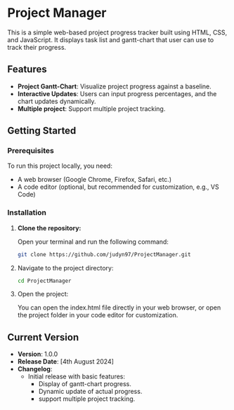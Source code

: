 # Project Manager

This is a simple web-based project progress tracker built using HTML, CSS, and JavaScript. It displays task list and gantt-chart that user can use to track their progress.

## Features

- **Project Gantt-Chart**: Visualize project progress against a baseline.
- **Interactive Updates**: Users can input progress percentages, and the chart updates dynamically.
- **Multiple project**: Support multiple project tracking.

## Getting Started

### Prerequisites

To run this project locally, you need:

- A web browser (Google Chrome, Firefox, Safari, etc.)
- A code editor (optional, but recommended for customization, e.g., VS Code)

### Installation

1. **Clone the repository:**

   Open your terminal and run the following command:

   ```bash
   git clone https://github.com/judyn97/ProjectManager.git
   ```

2. Navigate to the project directory:

   ```bash
   cd ProjectManager
   ```

3. Open the project:
   
   You can open the index.html file directly in your web browser, or open the project folder in your code editor for customization.

## Current Version

- **Version**: 1.0.0
- **Release Date**: [4th August 2024]
- **Changelog**:
  - Initial release with basic features:
    - Display of gantt-chart progress.
    - Dynamic update of actual progress.
    - support multiple project tracking.


